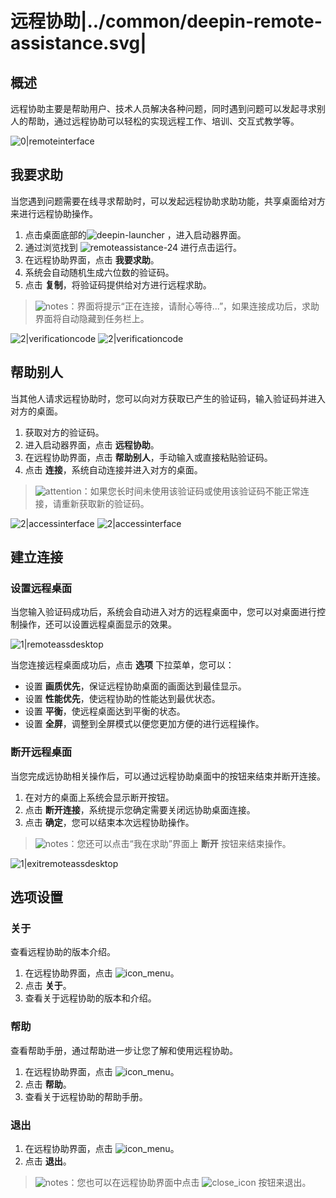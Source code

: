 # 远程协助|../common/deepin-remote-assistance.svg|

## 概述

远程协助主要是帮助用户、技术人员解决各种问题，同时遇到问题可以发起寻求别人的帮助，通过远程协助可以轻松的实现远程工作、培训、交互式教学等。

![0|remoteinterface](jpg/remoteinterface.jpg)

## 我要求助

当您遇到问题需要在线寻求帮助时，可以发起远程协助求助功能，共享桌面给对方来进行远程协助操作。

1. 点击桌面底部的![deepin-launcher](icon/deepin-launcher.svg) ，进入启动器界面。
2. 通过浏览找到 ![remoteassistance-24](icon/remoteassistance-24.svg) 进行点击运行。
3. 在远程协助界面，点击 **我要求助**。
4. 系统会自动随机生成六位数的验证码。
5. 点击 **复制**，将验证码提供给对方进行远程求助。

> ![notes](icon/notes.svg)：界面将提示“正在连接，请耐心等待...”，如果连接成功后，求助界面将自动隐藏到任务栏上。

![2|verificationcode](jpg/verificationcode1.jpg)
![2|verificationcode](jpg/verificationcode2.jpg)

## 帮助别人

当其他人请求远程协助时，您可以向对方获取已产生的验证码，输入验证码并进入对方的桌面。

1. 获取对方的验证码。
2. 进入启动器界面，点击 **远程协助**。
3. 在远程协助界面，点击 **帮助别人**，手动输入或直接粘贴验证码。
4. 点击 **连接**，系统自动连接并进入对方的桌面。

> ![attention](icon/attention.svg)：如果您长时间未使用该验证码或使用该验证码不能正常连接，请重新获取新的验证码。

![2|accessinterface](jpg/accessinterface1.jpg)
![2|accessinterface](jpg/accessinterface2.jpg)

## 建立连接

### 设置远程桌面

当您输入验证码成功后，系统会自动进入对方的远程桌面中，您可以对桌面进行控制操作，还可以设置远程桌面显示的效果。

![1|remoteassdesktop](jpg/remoteassdesktop.jpg)

当您连接远程桌面成功后，点击 **选项** 下拉菜单，您可以：
- 设置 **画质优先**，保证远程协助桌面的画面达到最佳显示。
- 设置 **性能优先**，使远程协助的性能达到最优状态。
- 设置 **平衡**，使远程桌面达到平衡的状态。
- 设置 **全屏**，调整到全屏模式以便您更加方便的进行远程操作。

### 断开远程桌面

当您完成远协助相关操作后，可以通过远程协助桌面中的按钮来结束并断开连接。

1. 在对方的桌面上系统会显示断开按钮。
2. 点击 **断开连接**，系统提示您确定需要关闭远协助桌面连接。
3. 点击 **确定**，您可以结束本次远程协助操作。

> ![notes](icon/notes.svg)：您还可以点击“我在求助”界面上 **断开** 按钮来结束操作。

![1|exitremoteassdesktop](jpg/exitremoteassdesktop.jpg)

## 选项设置

### 关于

查看远程协助的版本介绍。

1. 在远程协助界面，点击 ![icon_menu](icon/icon_menu.svg)。
2. 点击 **关于**。
3. 查看关于远程协助的版本和介绍。

### 帮助

查看帮助手册，通过帮助进一步让您了解和使用远程协助。

1. 在远程协助界面，点击 ![icon_menu](icon/icon_menu.svg)。
2. 点击 **帮助**。
3. 查看关于远程协助的帮助手册。

### 退出

1. 在远程协助界面，点击 ![icon_menu](icon/icon_menu.svg)。
2. 点击 **退出**。

> ![notes](icon/notes.svg)：您也可以在远程协助界面中点击 ![close_icon](icon/close_icon.svg) 按钮来退出。
